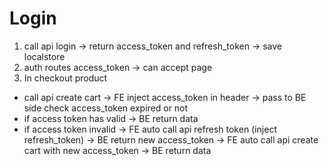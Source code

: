# Login
1. call api login -> return access_token and refresh_token -> save localstore
2. auth routes access_token -> can accept page
3. In checkout product
  - call api create cart -> FE inject access_token in header -> pass to BE side check access_token expired or not
  - if access token has valid -> BE return data
  - if access token invalid -> FE auto call api refresh token (inject refresh_token) -> BE return new access_token -> FE auto call api create cart with new access_token -> BE return data